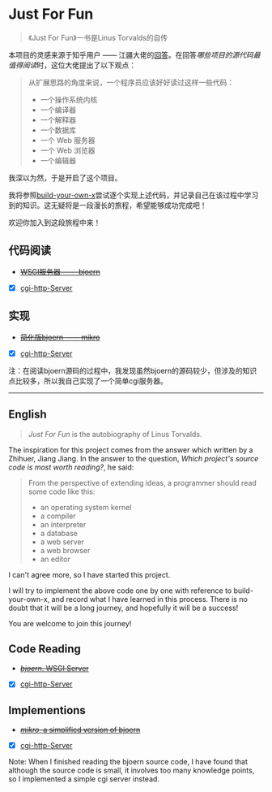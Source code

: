 # Just For Fun

>《Just For Fun》一书是Linus Torvalds的自传

本项目的灵感来源于知乎用户 ——
江疆大佬的[回答](https://www.zhihu.com/question/19589485/answer/12305131)。在回答*哪些项目的源代码最值得阅读*时，这位大佬提出了以下观点：

>从扩展思路的角度来说，一个程序员应该好好读过这样一些代码：
>
>- 一个操作系统内核
>- 一个编译器
>- 一个解释器
>- 一个数据库
>- 一个 Web 服务器
>- 一个 Web 浏览器
>- 一个编辑器

我深以为然，于是开启了这个项目。

我将参照[build-your-own-x](https://github.com/codecrafters-io/build-your-own-x)尝试逐个实现上述代码，并记录自己在该过程中学习到的知识。这无疑将是一段漫长的旅程，希望能够成功完成吧！

欢迎你加入到这段旅程中来！

## 代码阅读
- ~~[WSGI服务器 —— bjoern](https://github.com/uncle-lv/bjoern-with-comments)~~
- [x] [cgi-http-Server](https://github.com/uncle-lv/cgi-http-server)

## 实现
- ~~[简化版bjoern —— mikro](https://github.com/uncle-lv/mikro)~~
- [x] [cgi-http-Server](https://github.com/uncle-lv/cgi-http-server)

注：在阅读bjoern源码的过程中，我发现虽然bjoern的源码较少，但涉及的知识点比较多，所以我自己实现了一个简单cgi服务器。

---
## English

>*Just For Fun* is the autobiography of Linus Torvalds.

The inspiration for this project comes from the answer which written by a Zhihuer, Jiang Jiang. In the answer to the question, *Which project's source code is most worth reading?*, he said:

>From the perspective of extending ideas, a programmer should read some code like this:
>
>- an operating system kernel
>- a compiler
>- an interpreter
>- a database
>- a web server
>- a web browser
>- an editor

I can't agree more, so I have started this project.

I will try to implement the above code one by one with reference to build-your-own-x, and record what I have learned in this process. There is no doubt that it will be a long journey, and hopefully it will be a success!

You are welcome to join this journey!

## Code Reading
- ~~[*bjoern*, WSGI Server](https://github.com/uncle-lv/bjoern-with-comments)~~
- [x] [cgi-http-Server](https://github.com/uncle-lv/cgi-http-server)

## Implementions
- ~~[*mikro*, a simplified version of bjoern ](https://github.com/uncle-lv/mikro)~~
- [x] [cgi-http-Server](https://github.com/uncle-lv/cgi-http-server)

Note: When I finished reading the bjoern source code, I have found that although the source code is small, it involves too many knowledge points, so I implemented a simple cgi server instead.
